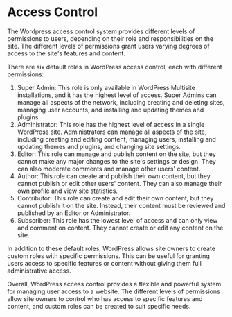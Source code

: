# Access Control

The Wordpress access control system provides different levels of permissions to users, depending on their role and responsibilities on the site. The different levels of permissions grant users varying degrees of access to the site's features and content.

There are six default roles in WordPress access control, each with different permissions:

1. Super Admin: This role is only available in WordPress Multisite installations, and it has the highest level of access. Super Admins can manage all aspects of the network, including creating and deleting sites, managing user accounts, and installing and updating themes and plugins.
2. Administrator: This role has the highest level of access in a single WordPress site. Administrators can manage all aspects of the site, including creating and editing content, managing users, installing and updating themes and plugins, and changing site settings.
3. Editor: This role can manage and publish content on the site, but they cannot make any major changes to the site's settings or design. They can also moderate comments and manage other users' content.
4. Author: This role can create and publish their own content, but they cannot publish or edit other users' content. They can also manage their own profile and view site statistics.
5. Contributor: This role can create and edit their own content, but they cannot publish it on the site. Instead, their content must be reviewed and published by an Editor or Administrator.
6. Subscriber: This role has the lowest level of access and can only view and comment on content. They cannot create or edit any content on the site.

In addition to these default roles, WordPress allows site owners to create custom roles with specific permissions. This can be useful for granting users access to specific features or content without giving them full administrative access.

Overall, WordPress access control provides a flexible and powerful system for managing user access to a website. The different levels of permissions allow site owners to control who has access to specific features and content, and custom roles can be created to suit specific needs.
